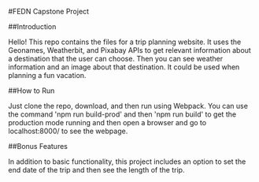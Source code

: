 #FEDN Capstone Project

##Introduction

Hello! This repo contains the files for a trip planning website. It uses
the Geonames, Weatherbit, and Pixabay APIs to get relevant information about
a destination that the user can choose. Then you can see weather information
and an image about that destination. It could be used when planning a fun
vacation.

##How to Run

Just clone the repo, download, and then run using Webpack.
You can use the command 'npm run build-prod' and then 'npm run build'
to get the production mode running and then open a browser and go to
localhost:8000/ to see the webpage.

##Bonus Features

In addition to basic functionality, this project includes an option to
set the end date of the trip and then see the length of the trip.
